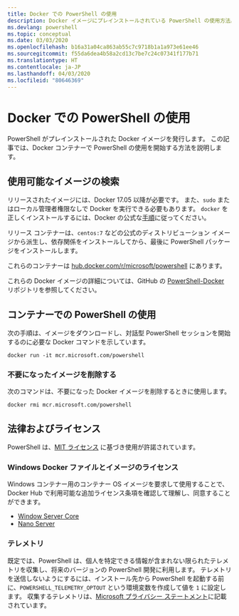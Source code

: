 ```yaml
---
title: Docker での PowerShell の使用
description: Docker イメージにプレインストールされている PowerShell の使用方法。
ms.devlang: powershell
ms.topic: conceptual
ms.date: 03/03/2020
ms.openlocfilehash: b16a31a04ca863ab55c7c9718b1a1a973e61ee46
ms.sourcegitcommit: f55da6dea4b58a2cd13c7be7c24c07341f177b71
ms.translationtype: HT
ms.contentlocale: ja-JP
ms.lasthandoff: 04/03/2020
ms.locfileid: "80646369"
---
```

# <a name="using-powershell-in-docker"></a>Docker での PowerShell の使用

PowerShell がプレインストールされた Docker イメージを発行します。 この記事では、Docker コンテナーで PowerShell の使用を開始する方法を説明します。

## <a name="finding-available-images"></a>使用可能なイメージの検索

リリースされたイメージには、Docker 17.05 以降が必要です。 また、`sudo` またはローカル管理者権限なしで Docker を実行できる必要もあります。 `docker` を正しくインストールするには、Docker の公式な[手順][install]に従ってください。

リリース コンテナーは、`centos:7` などの公式のディストリビューション イメージから派生し、依存関係をインストールしてから、最後に PowerShell パッケージをインストールします。

これらのコンテナーは [hub.docker.com/r/microsoft/powershell][docker-release] にあります。

これらの Docker イメージの詳細については、GitHub の [PowerShell-Docker][PowerShell-Docker] リポジトリを参照してください。

## <a name="using-powershell-in-a-container"></a>コンテナーでの PowerShell の使用

次の手順は、イメージをダウンロードし、対話型 PowerShell セッションを開始するのに必要な Docker コマンドを示しています。

```console
docker run -it mcr.microsoft.com/powershell
```

### <a name="remove-the-image-when-no-longer-needed"></a>不要になったイメージを削除する

次のコマンドは、不要になった Docker イメージを削除するときに使用します。

```console
docker rmi mcr.microsoft.com/powershell
```

## <a name="legal-and-licensing"></a>法律およびライセンス

PowerShell は、[MIT ライセンス][] に基づき使用が許諾されています。

### <a name="windows-docker-file-and-image-licenses"></a>Windows Docker ファイルとイメージのライセンス

Windows コンテナー用のコンテナー OS イメージを要求して使用することで、Docker Hub で利用可能な追加ライセンス条項を確認して理解し、同意することができます。

- [Window Server Core][Window Server Core]
- [Nano Server][Nano Server]

### <a name="telemetry"></a>テレメトリ

既定では、PowerShell は、個人を特定できる情報が含まれない限られたテレメトリを収集し、将来のバージョンの PowerShell 開発に利用します。 テレメトリを送信しないようにするには、インストール先から PowerShell を起動する前に、`POWERSHELL_TELEMETRY_OPTOUT` という環境変数を作成して値を `1` に設定します。 収集するテレメトリは、[Microsoft プライバシー ステートメント][privacy]に記載されています。

<!-- link references -->
[install]: https://docs.docker.com/engine/installation/
[docker-release]: https://hub.docker.com/r/microsoft/powershell/
[appinsights]: https://azure.microsoft.com/services/application-insights/
[MIT ライセンス]: https://github.com/PowerShell/PowerShell/tree/master/LICENSE.txt
[PowerShell-Docker]: https://github.com/PowerShell/PowerShell-Docker
[Window Server Core]: https://hub.docker.com/r/microsoft/windowsservercore/
[Nano Server]: https://hub.docker.com/r/microsoft/nanoserver/
[privacy]: https://privacy.microsoft.com/privacystatement/

